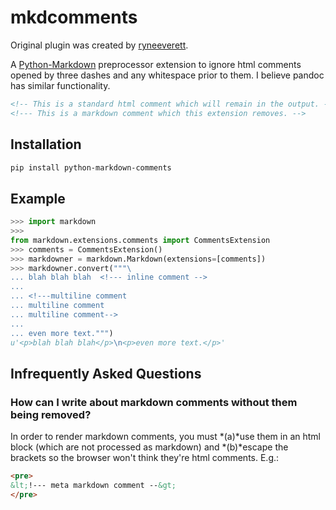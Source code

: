 mkdcomments
===========

Original plugin was created by [ryneeverett](https://github.com/ryneeverett/python-markdown-comments).

A [Python-Markdown](https://github.com/waylan/Python-Markdown) preprocessor extension to ignore html comments opened by three dashes and any whitespace prior to them. I believe pandoc has similar functionality.

```html
<!-- This is a standard html comment which will remain in the output. -->
<!--- This is a markdown comment which this extension removes. -->
```

Installation
------------

```sh
pip install python-markdown-comments
```

Example
-------
```python
>>> import markdown
>>>
from markdown.extensions.comments import CommentsExtension
>>> comments = CommentsExtension()
>>> markdowner = markdown.Markdown(extensions=[comments])
>>> markdowner.convert("""\
... blah blah blah  <!--- inline comment -->
...
... <!---multiline comment
... multiline comment
... multiline comment-->
...
... even more text.""")
u'<p>blah blah blah</p>\n<p>even more text.</p>'
```

Infrequently Asked Questions
----------------------------

### How can I write about markdown comments without them being removed?

In order to render markdown comments, you must *(a)*use them in an html block (which are not processed as markdown) and *(b)*escape the brackets so the browser won't think they're html comments. E.g.:

```html
<pre>
&lt;!--- meta markdown comment --&gt;
</pre>
```
